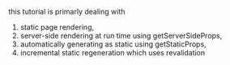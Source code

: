 this tutorial is primarly dealing with 
1. static page rendering,
2. server-side rendering at run time using getServerSideProps,
3. automatically generating as static using getStaticProps,
4. incremental static regeneration which uses revalidation